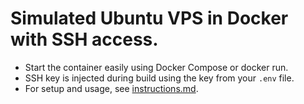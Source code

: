 # Simulated Ubuntu VPS in Docker with SSH access.

- Start the container easily using Docker Compose or docker run.
- SSH key is injected during build using the key from your `.env` file.
- For setup and usage, see [instructions.md](instructions.md).